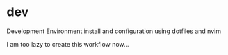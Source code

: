 # dev
Development Environment install and configuration using dotfiles and nvim

I am too lazy to create this workflow now...
